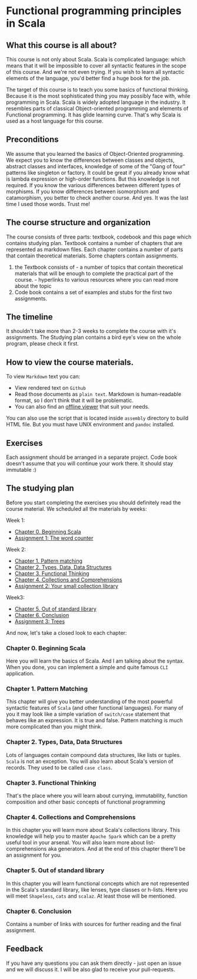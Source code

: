 Functional programming principles in Scala
==========================================

## What this course is all about?
This course is not only about Scala. Scala is complicated language: which means
that it will be impossible to cover all syntactic features in the scope of this
course. And we're not even trying. If you wish to learn all syntactic elements
of the language, you'd better find a huge book for the job.

The target of this course is to teach you some basics of functional thinking. Because it is
the most sophisticated thing you may possibly face with, while programming in Scala.
Scala is widely adopted language in the industry. It resembles parts of classical
Object-oriented programming and elements of Functional programming. It has glide learning curve.
That's why Scala is used as a host language for this course.


## Preconditions
We assume that you learned the basics of Object-Oriented programming. We expect
you to know the differences between classes and objects, abstract classes and
interfaces, knowledge of some of the "Gang of four" patterns like singleton or factory.
It could be great if you already know what is lambda expression or high-order
functions. But this knowledge is not required.
If you know the various differences between different types of morphisms. If you
know differences between isomorphism and catamorphism, you better to check
another course. And yes. It was the last time I used those words. Trust me!


## The course structure and organization
The course consists of three parts: textbook, codebook and this page which contains studying plan.
Textbook contains a number of chapters that are represented as markdown files.
Each chapter contains a number of parts that contain theoretical materials. Some chapters contain
assignments.

  1. the Textbook consists of
    - a number of topics that contain theoretical materials that will be enough
      to complete the practical part of the course.
    - hyperlinks to various resources where you can read more about the topic
  2. Code book contains a set of examples and stubs for the first two assignments.


## The timeline
It shouldn't take more than 2-3 weeks to complete the course with it's assignments.
The Studying plan contains a bird eye's view on the whole program, please check it
first.

## How to view the course materials.
To view `Markdown` text you can:

  - View rendered text on `Github`
  - Read those documents as `plain text`. Markdown is human-readable format, so
    I don't think that it will be problematic.
  - You can also find an [offline viewer][markdown-tools] that suit your needs.

You can also use the script that is located inside `assembly` directory to
build HTML file. But you must have UNIX environment and `pandoc` installed.

## Exercises
Each assignment should be arranged in a separate project. Code book doesn't assume
that you will continue your work there. It should stay immutable :)


## The studying plan
Before you start completing the exercises you should definitely read the course
material. We scheduled all the materials by weeks:

Week 1:
  - [Chapter 0. Beginning Scala](textbook/en/ch0_beginning_scala)
  - [Assignment 1: The word counter](textbook/en/ch0_beginning_scala/assignment.md)

Week 2:
  - [Chapter 1. Pattern matching](textbook/en/ch1_pattern_matching)
  - [Chapter 2. Types, Data, Data Structures](textbook/en/ch2_types_data_datastructures)
  - [Chapter 3. Functional Thinking](textbook/en/ch3_functional_thinking)
  - [Chapter 4. Collections and Comprehensions](textbook/en/ch4_collections_and_forcomps)
  - [Assignment 2: Your small collection library](textbook/en/ch4_collections_and_forcomps/assignment.md)

Week3:
  - [Chapter 5. Out of standard library](textbook/en/ch5_out_of_standard_library)
  - [Chapter 6. Conclusion](textbook/en/ch6_conclusion)
  - [Assignment 3: Trees](textbook/en/ch6_conclusion/assignment.md)

And now, let's take a closed look to each chapter:

### Chapter 0. Beginning Scala
Here you will learn the basics of Scala. And I am talking about the syntax. When you
done, you can implement a simple and quite famous `CLI` application.

### Chapter 1. Pattern Matching
This chapter will give you better understanding of the most powerful syntactic
features of `Scala` (and other functional languages). For many of you it may
look like a simple variation of `switch/case` statement that behaves like an
expression. It is true and false. Pattern matching is much more complicated than
you might think.

### Chapter 2. Types, Data, Data Structures
Lots of languages contain compound data structures, like lists or tuples.
`Scala` is not an exception. You will also learn about Scala's version of
records. They used to be called `case class`.

### Chapter 3. Functional Thinking
That's the place where you will learn about currying, immutability, function
composition and other basic concepts of functional programming

### Chapter 4. Collections and Comprehensions
In this chapter you will learn more about Scala's collections library. This
knowledge will help you to master `Apache Spark` which can be a
pretty useful tool in your arsenal. You will also learn more about
list-comprehensions aka generators. And at the end of this chapter there'll be an
assignment for you.

### Chapter 5. Out of standard library
In this chapter you will learn functional concepts which are not represented in
the Scala's standard library, like lenses, type classes or h-lists.
Here you will meet `Shapeless`, `cats` and `scalaz`. At least those will be
mentioned.

### Chapter 6. Conclusion
Contains a number of links with sources for further reading and the final
assignment.


## Feedback
If you have any questions you can ask them directly - just open an issue and we
will discuss it. I will be also glad to receive your pull-requests.

[markdown-tools]: http://mashable.com/2013/06/24/markdown-tools

